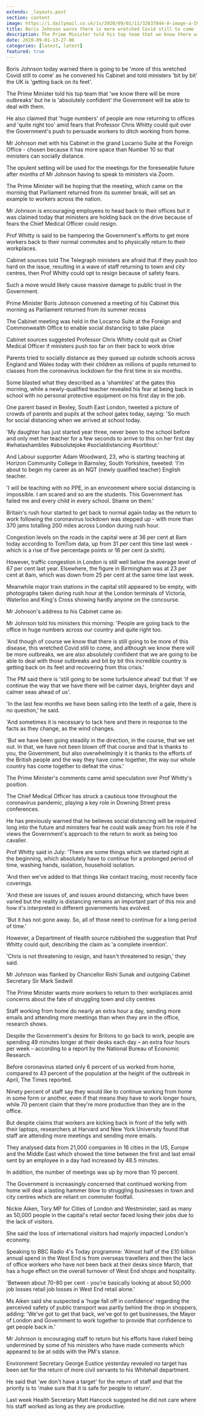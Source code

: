 ```yaml
---
extends: _layouts.post
section: content
image: https://i.dailymail.co.uk/1s/2020/09/01/11/32637844-0-image-a-59_1598954605804.jpg 
title: Boris Johnson warns there is more wretched Covid still to come 
description: The Prime Minister told his top team that we know there will be more outbreaks but he is absolutely confident the Government will be able to deal with them. 
date: 2020-09-01-13-27-06 
categories: [latest, latest] 
featured: true 
--- 
```

Boris Johnson today warned there is going to be 'more of this wretched Covid still to come' as he convened his Cabinet and told ministers 'bit by bit' the UK is 'getting back on its feet'. 

The Prime Minister told his top team that 'we know there will be more outbreaks' but he is 'absolutely confident' the Government will be able to deal with them. 

He also claimed that 'huge numbers' of people are now returning to offices and 'quite right too' amid fears that Professor Chris Whitty could quit over the Government's push to persuade workers to ditch working from home. 

Mr Johnson met with his Cabinet in the grand Locarno Suite at the Foreign Office - chosen because it has more space than Number 10 so that ministers can socially distance. 

The opulent setting will be used for the meetings for the foreseeable future after months of Mr Johnson having to speak to ministers via Zoom. 

The Prime Minister will be hoping that the meeting, which came on the morning that Parliament returned from its summer break, will set an example to workers across the nation. 

Mr Johnson is encouraging employees to head back to their offices but it was claimed today that ministers are holding back on the drive because of fears the Chief Medical Officer could resign. 

Prof Whitty is said to be hampering the Government's efforts to get more workers back to their normal commutes and to physically return to their workplaces. 

Cabinet sources told The Telegraph ministers are afraid that if they push too hard on the issue, resulting in a wave of staff returning to town and city centres, then Prof Whitty could opt to resign because of safety fears. 

Such a move would likely cause massive damage to public trust in the Government.    

Prime Minister Boris Johnson convened a meeting of his Cabinet this morning as Parliament returned from its summer recess 

The Cabinet meeting was held in the Locarno Suite at the Foreign and Commonwealth Office to enable social distancing to take place

Cabinet sources suggested Professor Chris Whitty could quit as Chief Medical Officer if ministers push too far on their back to work drive

Parents tried to socially distance as they queued up outside schools across England and Wales today with their children as millions of pupils returned to classes from the coronavirus lockdown for the first time in six months.

Some blasted what they described as a 'shambles' at the gates this morning, while a newly-qualified teacher revealed his fear at being back in school with no personal protective equipment on his first day in the job.

One parent based in Bexley, South East London, tweeted a picture of crowds of parents and pupils at the school gates today, saying: 'So much for social distancing when we arrived at school today.

'My daughter has just started year three, never been to the school before and only met her teacher for a few seconds to arrive to this on her first day #whatashambles #absolutejoke #socialdistancing #sortitout.'

And Labour supporter Adam Woodward, 23, who is starting teaching at Horizon Community College in Barnsley, South Yorkshire, tweeted: 'I'm about to begin my career as an NQT (newly qualified teacher) English teacher.

'I will be teaching with no PPE, in an environment where social distancing is impossible. I am scared and so are the students. This Government has failed me and every child in every school. Shame on them.' 

Britain's rush hour started to get back to normal again today as the return to work following the coronavirus lockdown was stepped up - with more than 370 jams totalling 200 miles across London during rush hour.

Congestion levels on the roads in the capital were at 36 per cent at 8am today according to TomTom data, up from 31 per cent this time last week - which is a rise of five percentage points or 16 per cent (a sixth).

However, traffic congestion in London is still well below the average level of 67 per cent last year. Elsewhere, the figure in Birmingham was at 23 per cent at 8am, which was down from 25 per cent at the same time last week.

Meanwhile major train stations in the capital still appeared to be empty, with photographs taken during rush hour at the London terminals of Victoria, Waterloo and King's Cross showing hardly anyone on the concourse.  

Mr Johnson's address to his Cabinet came as: 

Mr Johnson told his ministers this morning: 'People are going back to the office in huge numbers across our country and quite right too. 

'And though of course we know that there is still going to be more of this disease, this wretched Covid still to come, and although we know there will be more outbreaks, we are also absolutely confident that we are going to be able to deal with those outbreaks and bit by bit this incredible country is getting back on its feet and recovering from this crisis.' 

The PM said there is 'still going to be some turbulence ahead' but that 'if we continue the way that we have there will be calmer days, brighter days and calmer seas ahead of us'. 

'In the last few months we have been sailing into the teeth of a gale, there is no question,' he said. 

'And sometimes it is necessary to tack here and there in response to the facts as they change, as the wind changes. 

'But we have been going steadily in the direction, in the course, that we set out. In that, we have not been blown off that course and that is thanks to you, the Government, but also overwhelmingly it is thanks to the efforts of the British people and the way they have come together, the way our whole country has come together to defeat the virus.' 

The Prime Minister's comments came amid speculation over Prof Whitty's position. 

The Chief Medical Officer has struck a cautious tone throughout the coronavirus pandemic, playing a key role in Downing Street press conferences. 

He has previously warned that he believes social distancing will be required long into the future and ministers fear he could walk away from his role if he views the Government's approach to the return to work as being too cavalier. 

Prof Whitty said in July: 'There are some things which we started right at the beginning, which absolutely have to continue for a prolonged period of time, washing hands, isolation, household isolation.

'And then we've added to that things like contact tracing, most recently face coverings.

'And these are issues of, and issues around distancing, which have been varied but the reality is distancing remains an important part of this mix and how it's interpreted in different governments has evolved.

'But it has not gone away. So, all of those need to continue for a long period of time.'

However, a Department of Health source rubbished the suggestion that Prof Whitty could quit, describing the claim as 'a complete invention'. 

'Chris is not threatening to resign, and hasn't threatened to resign,' they said.  

Mr Johnson was flanked by Chancellor Rishi Sunak and outgoing Cabinet Secretary Sir Mark Sedwill

The Prime Minister wants more workers to return to their workplaces amid concerns about the fate of struggling town and city centres

Staff working from home do nearly an extra hour a day, sending more emails and attending more meetings than when they are in the office, research shows.

Despite the Government's desire for Britons to go back to work, people are spending 49 minutes longer at their desks each day – an extra four hours per week – according to a report by the National Bureau of Economic Research.

Before coronavirus started only 6 percent of us worked from home, compared to 43 percent of the population at the height of the outbreak in April, The Times reported.

Ninety percent of staff say they would like to continue working from home in some form or another, even if that means they have to work longer hours, while 70 percent claim that they're more productive than they are in the office. 

But despite claims that workers are kicking back in front of the telly with their laptops, researchers at Harvard and New York University found that staff are attending more meetings and sending more emails.

They analysed data from 21,000 companies in 16 cities in the US, Europe and the Middle East which showed the time between the first and last email sent by an employee in a day had increased by 48.5 minutes.

In addition, the number of meetings was up by more than 10 percent. 

The Government is increasingly concerned that continued working from home will deal a lasting hammer blow to struggling businesses in town and city centres which are reliant on commuter footfall. 

Nickie Aiken, Tory MP for Cities of London and Westminster, said as many as 50,000 people in the capital's retail sector faced losing their jobs due to the lack of visitors.

She said the loss of international visitors had majorly impacted London's economy.

Speaking to BBC Radio 4's Today programme: 'Almost half of the £10 billion annual spend in the West End is from overseas travellers and then the lack of office workers who have not been back at their desks since March, that has a huge effect on the overall turnover of West End shops and hospitality. 

'Between about 70-80 per cent - you're basically looking at about 50,000 job losses retail job losses in West End retail alone.'

Ms Aiken said she suspected a 'huge fall off in confidence' regarding the perceived safety of public transport was partly behind the drop in shoppers, adding: 'We've got to get that back, we've got to get businesses, the Mayor of London and Government to work together to provide that confidence to get people back in.'  

Mr Johnson is encouraging staff to return but his efforts have risked being undermined by some of his ministers who have made comments which appeared to be at odds with the PM's stance. 

Environment Secretary George Eustice yesterday revealed no target has been set for the return of more civil servants to his Whitehall department. 

He said that 'we don't have a target' for the return of staff and that the priority is to 'make sure that it is safe for people to return'.

Last week Health Secretary Matt Hancock suggested he did not care where his staff worked as long as they are productive. 

